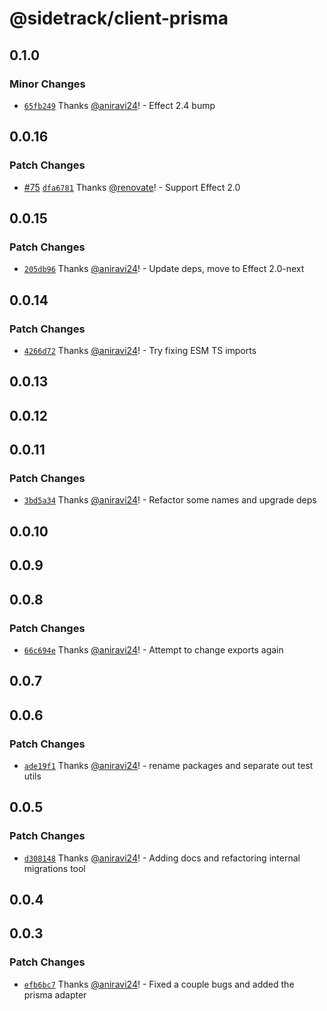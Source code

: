 # @sidetrack/client-prisma

## 0.1.0

### Minor Changes

- [`65fb249`](https://github.com/sidetracklabs/sidetrack/commit/65fb249719532a2ddcb207e41ee3ce5935db45ff) Thanks [@aniravi24](https://github.com/aniravi24)! - Effect 2.4 bump

## 0.0.16

### Patch Changes

- [#75](https://github.com/sidetracklabs/sidetrack/pull/75) [`dfa6781`](https://github.com/sidetracklabs/sidetrack/commit/dfa6781cf35ac0bf4e91d2536d1ccc4eb67b2ac7) Thanks [@renovate](https://github.com/apps/renovate)! - Support Effect 2.0

## 0.0.15

### Patch Changes

- [`205db96`](https://github.com/sidetracklabs/sidetrack/commit/205db965de7b860a60b4148fd12dc3b14ee912a4) Thanks [@aniravi24](https://github.com/aniravi24)! - Update deps, move to Effect 2.0-next

## 0.0.14

### Patch Changes

- [`4266d72`](https://github.com/sidetracklabs/sidetrack/commit/4266d72142f296edcefd19be30c2ce28a8839f82) Thanks [@aniravi24](https://github.com/aniravi24)! - Try fixing ESM TS imports

## 0.0.13

## 0.0.12

## 0.0.11

### Patch Changes

- [`3bd5a34`](https://github.com/sidetracklabs/sidetrack/commit/3bd5a348e12814fcaaff4742a78508067aae1810) Thanks [@aniravi24](https://github.com/aniravi24)! - Refactor some names and upgrade deps

## 0.0.10

## 0.0.9

## 0.0.8

### Patch Changes

- [`66c694e`](https://github.com/sidetracklabs/sidetrack/commit/66c694e012c20eda2bc94c35292606d6ed534e1a) Thanks [@aniravi24](https://github.com/aniravi24)! - Attempt to change exports again

## 0.0.7

## 0.0.6

### Patch Changes

- [`ade19f1`](https://github.com/sidetracklabs/sidetrack/commit/ade19f15716cfb725380a31533ff64913aeabafb) Thanks [@aniravi24](https://github.com/aniravi24)! - rename packages and separate out test utils

## 0.0.5

### Patch Changes

- [`d308148`](https://github.com/sidetracklabs/sidetrack/commit/d3081489dee8504dec403d952a8308652477a233) Thanks [@aniravi24](https://github.com/aniravi24)! - Adding docs and refactoring internal migrations tool

## 0.0.4

## 0.0.3

### Patch Changes

- [`efb6bc7`](https://github.com/sidetracklabs/sidetrack/commit/efb6bc7b399b5b0a58457871272cc820fd70c3bd) Thanks [@aniravi24](https://github.com/aniravi24)! - Fixed a couple bugs and added the prisma adapter
